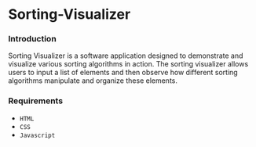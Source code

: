 # Sorting-Visualizer

### Introduction

Sorting Visualizer is a software application designed to demonstrate and visualize various sorting algorithms in action. The sorting visualizer allows users to input a list of elements and then observe how different sorting algorithms manipulate and organize these elements.


### Requirements
- `HTML`
- `CSS`
- `Javascript`
